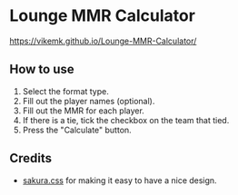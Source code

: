 # Lounge MMR Calculator

https://vikemk.github.io/Lounge-MMR-Calculator/

## How to use
1. Select the format type.
1. Fill out the player names (optional).
1. Fill out the MMR for each player.
1. If there is a tie, tick the checkbox on the team that tied.
1. Press the "Calculate" button.

## Credits

- [sakura.css](https://github.com/oxalorg/sakura) for making it easy to have a nice design.